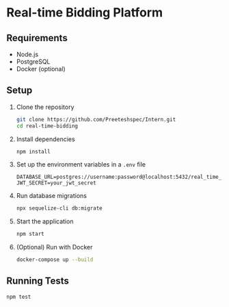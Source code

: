 # Real-time Bidding Platform

## Requirements
- Node.js
- PostgreSQL
- Docker (optional)

## Setup
1. Clone the repository
    ```sh
    git clone https://github.com/Preeteshspec/Intern.git
    cd real-time-bidding
    ```

2. Install dependencies
    ```sh
    npm install
    ```

3. Set up the environment variables in a `.env` file
    ```env
    DATABASE_URL=postgres://username:password@localhost:5432/real_time_bidding
    JWT_SECRET=your_jwt_secret
    ```

4. Run database migrations
    ```sh
    npx sequelize-cli db:migrate
    ```

5. Start the application
    ```sh
    npm start
    ```

6. (Optional) Run with Docker
    ```sh
    docker-compose up --build
    ```

## Running Tests
```sh
npm test
